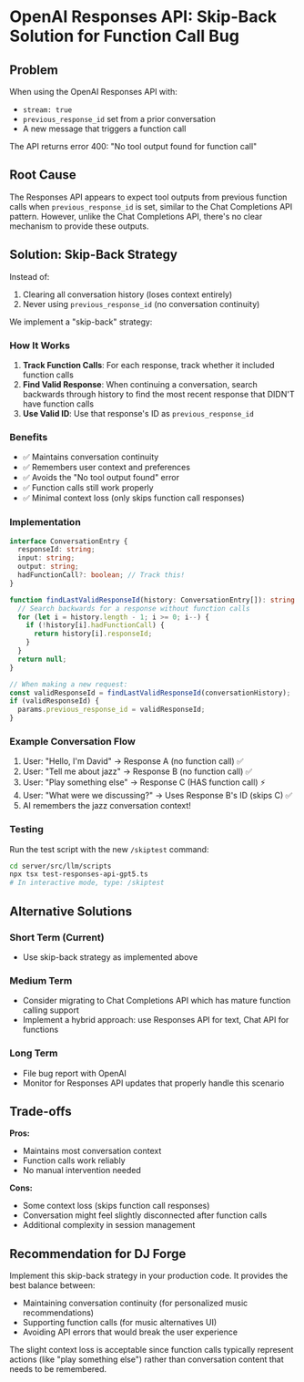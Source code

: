 # OpenAI Responses API: Skip-Back Solution for Function Call Bug

## Problem
When using the OpenAI Responses API with:
- `stream: true` 
- `previous_response_id` set from a prior conversation
- A new message that triggers a function call

The API returns error 400: "No tool output found for function call"

## Root Cause
The Responses API appears to expect tool outputs from previous function calls when `previous_response_id` is set, similar to the Chat Completions API pattern. However, unlike the Chat Completions API, there's no clear mechanism to provide these outputs.

## Solution: Skip-Back Strategy

Instead of:
1. Clearing all conversation history (loses context entirely)
2. Never using `previous_response_id` (no conversation continuity)

We implement a "skip-back" strategy:

### How It Works

1. **Track Function Calls**: For each response, track whether it included function calls
2. **Find Valid Response**: When continuing a conversation, search backwards through history to find the most recent response that DIDN'T have function calls
3. **Use Valid ID**: Use that response's ID as `previous_response_id`

### Benefits

- ✅ Maintains conversation continuity
- ✅ Remembers user context and preferences
- ✅ Avoids the "No tool output found" error
- ✅ Function calls still work properly
- ✅ Minimal context loss (only skips function call responses)

### Implementation

```typescript
interface ConversationEntry {
  responseId: string;
  input: string;
  output: string;
  hadFunctionCall?: boolean; // Track this!
}

function findLastValidResponseId(history: ConversationEntry[]): string | null {
  // Search backwards for a response without function calls
  for (let i = history.length - 1; i >= 0; i--) {
    if (!history[i].hadFunctionCall) {
      return history[i].responseId;
    }
  }
  return null;
}

// When making a new request:
const validResponseId = findLastValidResponseId(conversationHistory);
if (validResponseId) {
  params.previous_response_id = validResponseId;
}
```

### Example Conversation Flow

1. User: "Hello, I'm David" → Response A (no function call) ✅
2. User: "Tell me about jazz" → Response B (no function call) ✅
3. User: "Play something else" → Response C (HAS function call) ⚡
4. User: "What were we discussing?" → Uses Response B's ID (skips C) ✅
5. AI remembers the jazz conversation context!

### Testing

Run the test script with the new `/skiptest` command:

```bash
cd server/src/llm/scripts
npx tsx test-responses-api-gpt5.ts
# In interactive mode, type: /skiptest
```

## Alternative Solutions

### Short Term (Current)
- Use skip-back strategy as implemented above

### Medium Term
- Consider migrating to Chat Completions API which has mature function calling support
- Implement a hybrid approach: use Responses API for text, Chat API for functions

### Long Term
- File bug report with OpenAI
- Monitor for Responses API updates that properly handle this scenario

## Trade-offs

**Pros:**
- Maintains most conversation context
- Function calls work reliably
- No manual intervention needed

**Cons:**
- Some context loss (skips function call responses)
- Conversation might feel slightly disconnected after function calls
- Additional complexity in session management

## Recommendation for DJ Forge

Implement this skip-back strategy in your production code. It provides the best balance between:
- Maintaining conversation continuity (for personalized music recommendations)
- Supporting function calls (for music alternatives UI)
- Avoiding API errors that would break the user experience

The slight context loss is acceptable since function calls typically represent actions (like "play something else") rather than conversation content that needs to be remembered.